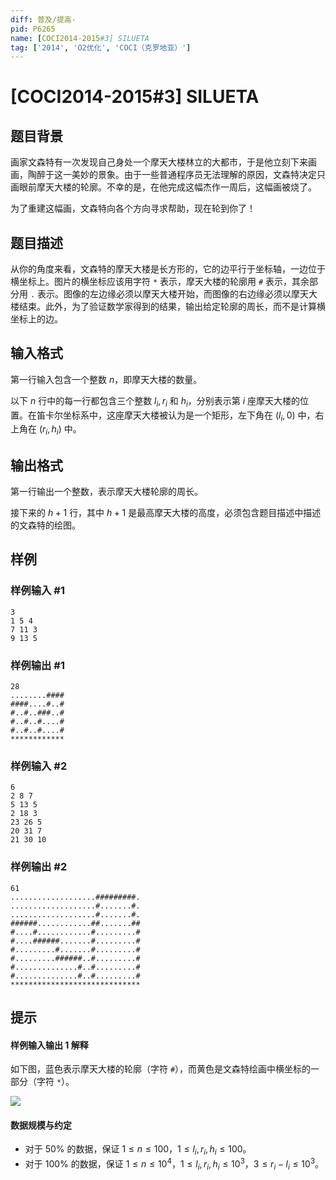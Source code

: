 ```yaml
---
diff: 普及/提高-
pid: P6265
name: [COCI2014-2015#3] SILUETA
tag: ['2014', 'O2优化', 'COCI（克罗地亚）']
---
```

# [COCI2014-2015#3] SILUETA
## 题目背景

画家文森特有一次发现自己身处一个摩天大楼林立的大都市，于是他立刻下来画画，陶醉于这一美妙的景象。由于一些普通程序员无法理解的原因，文森特决定只画眼前摩天大楼的轮廓。不幸的是，在他完成这幅杰作一周后，这幅画被烧了。

为了重建这幅画，文森特向各个方向寻求帮助，现在轮到你了！
## 题目描述

从你的角度来看，文森特的摩天大楼是长方形的，它的边平行于坐标轴，一边位于横坐标上。图片的横坐标应该用字符 `*` 表示，摩天大楼的轮廓用 `#` 表示，其余部分用 `.` 表示。图像的左边缘必须以摩天大楼开始，而图像的右边缘必须以摩天大楼结束。此外，为了验证数学家得到的结果，输出给定轮廓的周长，而不是计算横坐标上的边。
## 输入格式

第一行输入包含一个整数 $n$，即摩天大楼的数量。

以下 $n$ 行中的每一行都包含三个整数 $l_i,r_i$ 和 $h_i$，分别表示第 $i$ 座摩天大楼的位置。在笛卡尔坐标系中，这座摩天大楼被认为是一个矩形，左下角在 $(l_i,0)$ 中，右上角在 $(r_i,h_i)$ 中。
## 输出格式

第一行输出一个整数，表示摩天大楼轮廓的周长。

接下来的 $h+1$ 行，其中 $h+1$ 是最高摩天大楼的高度，必须包含题目描述中描述的文森特的绘图。
## 样例

### 样例输入 #1
```
3
1 5 4
7 11 3
9 13 5

```
### 样例输出 #1
```
28
........####
####....#..#
#..#..###..#
#..#..#....#
#..#..#....#
************

```
### 样例输入 #2
```
6
2 8 7
5 13 5
2 18 3
23 26 5
20 31 7
21 30 10
```
### 样例输出 #2
```
61
...................#########.
...................#.......#.
...................#.......#.
######............##.......##
#....#............#.........#
#....######.......#.........#
#.........#.......#.........#
#.........######..#.........#
#..............#..#.........#
#..............#..#.........#
*****************************

```
## 提示

#### 样例输入输出 1 解释 

如下图，蓝色表示摩天大楼的轮廓（字符 `#`），而黄色是文森特绘画中横坐标的一部分（字符 `*`）。

![](https://cdn.luogu.com.cn/upload/image_hosting/ynl2n5os.png)

#### 数据规模与约定

- 对于 $50\%$ 的数据，保证 $1\le n\le 100$，$1\le l_i,r_i,h_i\le 100$。
- 对于 $100\%$ 的数据，保证 $1\le n\le 10^4$，$1\le l_i,r_i,h_i\le 10^3$，$3 \leq r_i - l_i \leq 10^3$。
